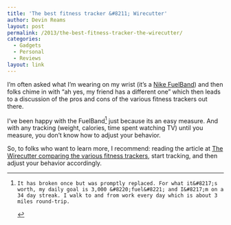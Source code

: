 ```yaml
---
title: 'The best fitness tracker &#8211; Wirecutter'
author: Devin Reams
layout: post
permalink: /2013/the-best-fitness-tracker-the-wirecutter/
categories:
  - Gadgets
  - Personal
  - Reviews
layout: link
---
```

I&#8217;m often asked what I&#8217;m wearing on my wrist (it&#8217;s a [Nike FuelBand][1]) and then folks chime in with &#8220;ah yes, my friend has a different one&#8221; which then leads to a discussion of the pros and cons of the various fitness trackers out there.

I&#8217;ve been happy with the FuelBand[^1] just because its an easy measure. And with any tracking (weight, calories, time spent watching TV) until you measure, you don&#8217;t know how to adjust your behavior.

So, to folks who want to learn more, I recommend: reading the article at [The Wirecutter comparing the various fitness trackers][2], start tracking, and then adjust your behavior accordingly.

[^1]:    It has broken once but was promptly replaced. For what it&#8217;s worth, my daily goal is 3,000 &#8220;fuel&#8221; and I&#8217;m on a 34 day streak. I walk to and from work every day which is about 3 miles round-trip.

 [1]: http://www.nike.com/us/en_us/c/nikeplus-fuelband
 [2]: http://thewirecutter.com/reviews/the-best-fitness-tracker-is-the-fitbit-one/